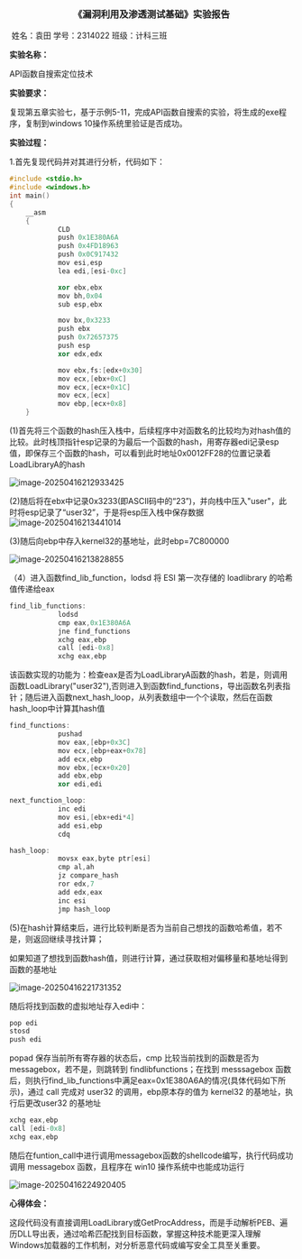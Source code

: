 <center>
    <h3>
        《漏洞利用及渗透测试基础》实验报告
    </h3>
</center>

​                                                                                                   姓名：袁田   学号：2314022  班级：计科三班



**实验名称：**

API函数自搜索定位技术

**实验要求：**

复现第五章实验七，基于示例5-11，完成API函数自搜索的实验，将生成的exe程序，复制到windows 10操作系统里验证是否成功。

**实验过程：**

1.首先复现代码并对其进行分析，代码如下：

```C++
#include <stdio.h>
#include <windows.h>
int main()
{
    __asm
    {
            CLD
            push 0x1E380A6A
            push 0x4FD18963
            push 0x0C917432
            mov esi,esp
            lea edi,[esi-0xc]

            xor ebx,ebx
            mov bh,0x04
            sub esp,ebx

            mov bx,0x3233
            push ebx
            push 0x72657375
            push esp
            xor edx,edx

            mov ebx,fs:[edx+0x30]
            mov ecx,[ebx+0xC]
            mov ecx,[ecx+0x1C]
            mov ecx,[ecx]
            mov ebp,[ecx+0x8]
    }
```

(1)首先将三个函数的hash压入栈中，后续程序中对函数名的比较均为对hash值的比较。此时栈顶指针esp记录的为最后一个函数的hash，用寄存器edi记录esp值，即保存三个函数的hash，可以看到此时地址0x0012FF28的位置记录着LoadLibraryA的hash

![image-20250416212933425](C:\Users\32096\AppData\Roaming\Typora\typora-user-images\image-20250416212933425.png)

 (2)随后将在ebx中记录0x3233(即ASCII码中的“23”)，并向栈中压入"user"，此时将esp记录了“user32”，于是将esp压入栈中保存数据![image-20250416213441014](C:\Users\32096\AppData\Roaming\Typora\typora-user-images\image-20250416213441014.png)

(3)随后向ebp中存入kernel32的基地址，此时ebp=7C800000

![image-20250416213828855](C:\Users\32096\AppData\Roaming\Typora\typora-user-images\image-20250416213828855.png)

（4）进入函数find_lib_function，lodsd 将 ESI 第一次存储的 loadlibrary 的哈希值传递给eax

```C++
find_lib_functions:
            lodsd
            cmp eax,0x1E380A6A
            jne find_functions
            xchg eax,ebp
            call [edi-0x8]
            xchg eax,ebp
```

该函数实现的功能为：检查eax是否为LoadLibraryA函数的hash，若是，则调用函数LoadLibrary("user32"),否则进入到函数find_functions，导出函数名列表指针；随后进入函数next_hash_loop，从列表数组中一个个读取，然后在函数hash_loop中计算其hash值

```C++
find_functions:
            pushad
            mov eax,[ebp+0x3C]
            mov ecx,[ebp+eax+0x78]
            add ecx,ebp
            mov ebx,[ecx+0x20]
            add ebx,ebp
            xor edi,edi         

next_function_loop:
            inc edi
            mov esi,[ebx+edi*4]
            add esi,ebp
            cdq

hash_loop:
            movsx eax,byte ptr[esi]
            cmp al,ah
            jz compare_hash
            ror edx,7
            add edx,eax
            inc esi
            jmp hash_loop
```

(5)在hash计算结束后，进行比较判断是否为当前自己想找的函数哈希值，若不是，则返回继续寻找计算；

如果知道了想找到函数hash值，则进行计算，通过获取相对偏移量和基地址得到函数的基地址

![image-20250416221731352](C:\Users\32096\AppData\Roaming\Typora\typora-user-images\image-20250416221731352.png)

随后将找到函数的虚拟地址存入edi中：

```C++
pop edi
stosd
push edi
```

popad 保存当前所有寄存器的状态后，cmp 比较当前找到的函数是否为 messagebox，若不是，则跳转到 findlibfunctions；在找到 messsagebox 函数后，则执行find_lib_functions中满足eax=0x1E380A6A的情况(具体代码如下所示)，通过 call 完成对 user32 的调用，ebp原本存的值为 kernel32 的基地址，执行后更改user32 的基地址

```C++
xchg eax,ebp
call [edi-0x8]
xchg eax,ebp
```

随后在funtion_call中进行调用messagebox函数的shellcode编写，执行代码成功调用 messagebox 函数，且程序在 win10 操作系统中也能成功运行

![image-20250416224920405](C:\Users\32096\AppData\Roaming\Typora\typora-user-images\image-20250416224920405.png)

**心得体会：**

这段代码没有直接调用LoadLibrary或GetProcAddress，而是手动解析PEB、遍历DLL导出表，通过哈希匹配找到目标函数，掌握这种技术能更深入理解Windows加载器的工作机制，对分析恶意代码或编写安全工具至关重要。
